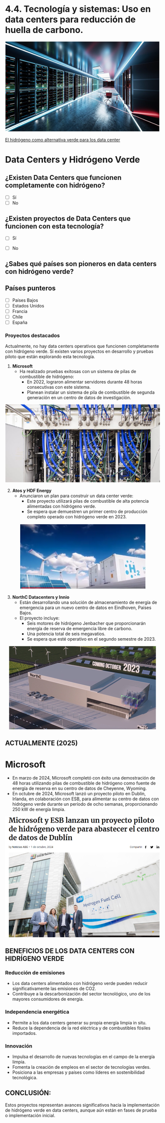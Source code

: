 # 4.4. Tecnología y sistemas: Uso en data centers para reducción de huella de carbono.

<p align="center">
  <img src="/img/datacenter0.png" alt="![datacenter0](img/datacenter0.png)" />
</p>  

[El hidrógeno como alternativa verde para los data center](https://felipebenjumeallorente.com/el-hidrogeno-como-alternativa-verde-para-los-data-center/)


# Data Centers y Hidrógeno Verde
## ¿Existen Data Centers que funcionen completamente con hidrógeno?

- [ ] Sí
- [ ] No

## ¿Existen proyectos de Data Centers que funcionen con esta tecnología?

- [ ] Sí
- [ ] No


## ¿Sabes qué países son pioneros en data centers con hidrógeno verde?

## Países punteros

- [ ] Países Bajos
- [ ] Estados Unidos
- [ ] Francia
- [ ] Chile
- [ ] España

### Proyectos destacados

Actualmente, no hay data centers operativos que funcionen completamente con hidrógeno verde.
Sí existen varios proyectos en desarrollo y pruebas piloto que están explorando esta tecnología.

1. **Microsoft**
   - Ha realizado pruebas exitosas con un sistema de pilas de combustible de hidrógeno:
     - En 2022, lograron alimentar servidores durante 48 horas consecutivas con este sistema.
     - Planean instalar un sistema de pila de combustible de segunda generación en un centro de datos de investigación.

<p align="center">
  <img src="/img/datacenter1.png" alt="![datacenter1](img/datacenter1.png)" />
</p> 


2. **Atos y HDF Energy**
   - Anunciaron un plan para construir un data center verde:
     - Este proyecto utilizará pilas de combustible de alta potencia alimentadas con hidrógeno verde.
     - Se espera que demuestren un primer centro de producción completo operado con hidrógeno verde en 2023.
       

<p align="center">
  <img src="/img/datacenter2.png" alt="![datacenter2](img/datacenter2.png)" />
</p> 


3. **NorthC Datacenters y Innio**
   - Están desarrollando una solución de almacenamiento de energía de emergencia para un nuevo centro de datos en Eindhoven, Países Bajos.
   - El proyecto incluye:
     - Seis motores de hidrógeno Jenbacher que proporcionarán energía de reserva de emergencia libre de carbono.
     - Una potencia total de seis megavatios.
     - Se espera que esté operativo en el segundo semestre de 2023.


<p align="center">
  <img src="/img/datacenter3.png" alt="![datacenter3](img/datacenter3.png)" />
</p> 


## ACTUALMENTE (2025)

# Microsoft
- En marzo de 2024, Microsoft completó con éxito una demostración de 48 horas utilizando pilas de combustible de hidrógeno como fuente de energía de reserva en su centro de datos de Cheyenne, Wyoming.
- En octubre de 2024, Microsoft lanzó un proyecto piloto en Dublín, Irlanda, en colaboración con ESB, para alimentar su centro de datos con hidrógeno verde durante un período de ocho semanas, proporcionando 250 kW de energía limpia.


<p align="center">
  <img src="/img/datacenter4.png" alt="![datacenter4](img/datacenter4.png)" />
</p> 

## BENEFICIOS DE LOS DATA CENTERS CON HIDRÍGENO VERDE

### Reducción de emisiones
- Los data centers alimentados con hidrógeno verde pueden reducir significativamente las emisiones de CO2.
- Contribuye a la descarbonización del sector tecnológico, uno de los mayores consumidores de energía.

### Independencia energética
- Permite a los data centers generar su propia energía limpia in situ.
- Reduce la dependencia de la red eléctrica y de combustibles fósiles importados.

### Innovación
- Impulsa el desarrollo de nuevas tecnologías en el campo de la energía limpia.
- Fomenta la creación de empleos en el sector de tecnologías verdes.
- Posiciona a las empresas y países como líderes en sostenibilidad tecnológica.


## CONCLUSIÓN:
Estos proyectos representan avances significativos hacia la implementación de hidrógeno verde en data centers, aunque aún están en fases de prueba o implementación inicial.



